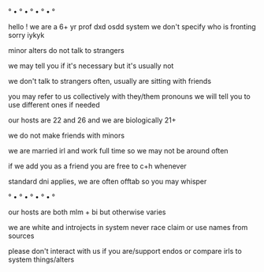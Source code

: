 ° • ° • ° • ° • °

hello ! we are a 6+ yr prof dxd osdd system
we don't specify who is fronting sorry
iykyk

minor alters do not talk to strangers

we may tell you if it's necessary but it's usually not

we don't talk to strangers often, usually are sitting with friends

you may refer to us collectively with they/them pronouns
we will tell you to use different ones if needed

our hosts are 22 and 26 and we are biologically 21+

we do not make friends with minors

we are married irl and work full time so we may not be around often

if we add you as a friend you are free to c+h whenever

standard dni applies, we are often offtab so you may whisper

 
° • ° • ° • ° • °

our hosts are both mlm + bi but otherwise varies

we are white and introjects in system never race claim or use names from sources

please don't interact with us if you are/support endos or compare irls to system things/alters
